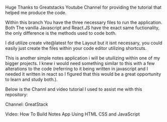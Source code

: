 Huge Thanks to Greatstacks Youtube Channel for providing the tutorial that helped me produce the code.

Within this branch You have the three necessary files to run the application. 
Both The vanilla Javascript and React.JS have the exact same fuctionality, 
the only difference is the methods used to code both.

I did utilize create vite@latest for the Layout but it isnt necessary, you could easily
just create the files within your code editor utilizing shortcuts. 

This is another simple notes application i will be utuilizing within one of my bigger projects.
I knew i would need something similar to this with a few alterations to the code 
(referring to it being written in javascript
and I needed it written in react so I figured that this would be a great 
opportunity to learn and study both.).

Below is the Channl and video tutorial I used to assist me with this repository:

Channel: GreatStack

Video: How To Build Notes App Using HTML CSS and JavaScript
